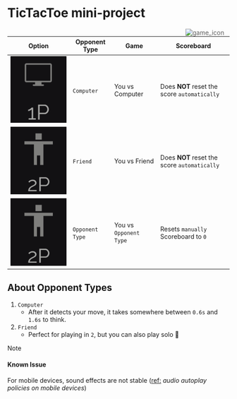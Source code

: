 # TicTacToe mini-project

> <img src="https://cdn-icons-png.flaticon.com/512/18975/18975212.png" width="100" alt="game_icon" align="right" />

| Option                                                  | Opponent Type   | Game                   | Scoreboard                                   |
| ------------------------------------------------------- | --------------- | ---------------------- | -------------------------------------------- |
| ![computer_icon](./images/opponentType_computer.png)    | `Computer`      | You vs Computer        | Does **NOT** reset the score `automatically` |
| ![friend_icon](./images/opponentType_friend.png)        | `Friend`        | You vs Friend          | Does **NOT** reset the score `automatically` |
| ![score_reset_button](./images/opponentType_friend.png) | `Opponent Type` | You vs `Opponent Type` | Resets `manually` Scoreboard to `0`          |

## About Opponent Types

1. `Computer`
   - After it detects your move, it takes somewhere between `0.6s` and `1.6s` to think.
2. `Friend`
   - Perfect for playing in `2`, but you can also play solo 🥸

> [!NOTE]
>
> #### Known Issue
>
> For mobile devices, sound effects are not stable (<ins>ref:</ins> _audio autoplay policies on mobile devices_)

